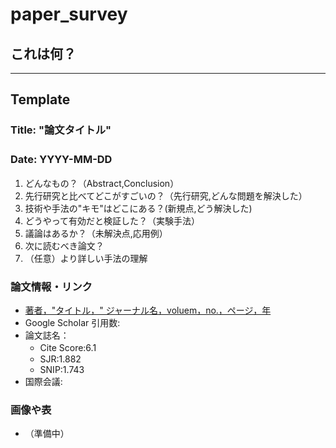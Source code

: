# paper_survey
## これは何？


---
## Template
### Title:  "論文タイトル"　　
### Date:   YYYY-MM-DD　　

1. どんなもの？（Abstract,Conclusion）
2. 先行研究と比べてどこがすごいの？（先行研究,どんな問題を解決した）
3. 技術や手法の"キモ"はどこにある？(新規点,どう解決した)
4. どうやって有効だと検証した？（実験手法）
5. 議論はあるか？（未解決点,応用例）
6. 次に読むべき論文？
7. （任意）より詳しい手法の理解

### 論文情報・リンク
- [著者，"タイトル，" ジャーナル名，voluem，no.，ページ，年](論文リンク)
- Google Scholar 引用数:
- 論文誌名：
  -  Cite Score:6.1　
  -  SJR:1.882
  -  SNIP:1.743
- 国際会議:

### 画像や表
- （準備中）
